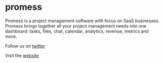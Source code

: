 # promess
Promess is a project management software with focus on SaaS businesses. Promess brings together all your project management needs into one dashboard: tasks, files, chat, calendar, analytics, revenue, metrics and more.

Follow us on [twitter](https://twitter.com/promesstech)

Visit the [website](https://promess.netlify.app)
